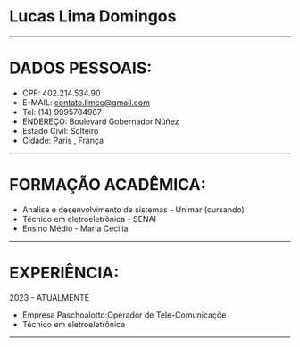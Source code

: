 # Lucas Lima Domingos

---

# DADOS PESSOAIS:

- CPF: 402.214.534.90
- E-MAIL: contato.limee@gmail.com
- Tel: (14) 9995784987
- ENDEREÇO: Boulevard Gobernador Núñez
- Estado Civil: Solteiro
- Cidade: Paris , França

----

# FORMAÇÃO ACADÊMICA:
- Analise e desenvolvimento de sistemas - Unimar (cursando)
- Técnico em eletroeletrônica - SENAI
- Ensino Médio - Maria Cecilia

----

# EXPERIÊNCIA:
2023 - ATUALMENTE
- Empresa Paschoalotto:Operador de Tele-Comunicaçõe
- Técnico em eletroeletrônica

----
